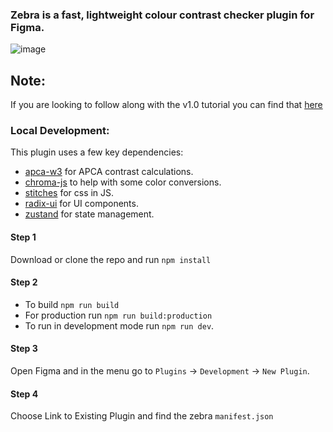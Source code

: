### Zebra is a fast, lightweight colour contrast checker plugin for Figma.
![image](https://cdn-images-1.medium.com/max/800/1*DXkmk6IFQR0tKzCeKXTnJw.gif)

## Note: 
If you are looking to follow along with the v1.0 tutorial you can find that [here](https://github.com/danhollick/zebra/tree/v1)

### Local Development:
This plugin uses a few key dependencies:
- [apca-w3](https://github.com/Myndex/apca-w3) for APCA contrast calculations.
- [chroma-js](https://gka.github.io/chroma.js) to help with some color conversions.
- [stitches](https://stitches.dev) for css in JS.
- [radix-ui](https://www.radix-ui.com) for UI components.
- [zustand](https://github.com/pmndrs/zustand) for state management.

#### Step 1
Download or clone the repo and run `npm install`

#### Step 2
- To build `npm run build`
- For production run `npm run build:production`
- To run in development mode run `npm run dev`.

#### Step 3
Open Figma and in the menu go to `Plugins` -> `Development` -> `New Plugin`.

#### Step 4
Choose Link to Existing Plugin and find the zebra `manifest.json`





